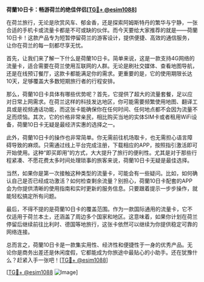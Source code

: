 **荷蘭10日卡：畅游荷兰的绝佳伴侣[[TG💪+ @esim1088](https://t.me/s/esim1088)]**

在荷兰旅行，无论是欣赏风车、郁金香，还是探索阿姆斯特丹的繁华与宁静，一张合适的手机卡或流量卡都是不可或缺的伙伴。而今天要给大家推荐的就是——荷蘭10日卡！这款产品专为短暂停留荷兰的游客设计，提供便捷、高效的通信服务，让你在荷兰的每一刻都尽享无忧。

首先，让我们来了解一下什么是荷蘭10日卡。简单来说，这是一款支持4G网络的流量卡，适合需要在荷兰使用互联网的人群。无论是刷社交媒体、查看地图导航，还是在线预订餐厅，这款卡都能满足你的需求。更重要的是，它的使用期限长达10天，足够覆盖大多数短期旅行者的行程安排。

那么，荷蘭10日卡具体有哪些优势呢？首先，它提供了超大的流量套餐，足以应对日常上网需求。在荷兰这样的科技发达地区，你可能需要频繁使用地图、翻译工具或是视频通话功能，而这张卡能确保你在任何时间、任何地点都不会因为流量不足而烦恼。其次，它的价格非常亲民，相比购买当地的实体SIM卡或者租用WiFi设备，荷蘭10日卡无疑是最经济实惠的选择之一。

此外，荷蘭10日卡的操作也非常简单。你无需前往机场取卡，也无需担心语言障碍导致的麻烦。只需通过线上平台完成注册，下载相应的APP，按照指引激活即可开始使用。这种“即买即用”的方式，大大提升了旅行的便利性。尤其是对于那些行程紧凑、不愿花费太多时间处理琐事的旅客来说，荷蘭10日卡无疑是最佳选择。

当然，如果你是第一次接触这种类型的流量卡，可能会有一些疑问。比如，如何确认自己是否已经成功激活？如何检查剩余流量？别担心，荷蘭10日卡配套的APP会为你提供清晰的使用指南和实时更新的服务信息。只要跟着提示一步步操作，就能轻松搞定所有问题。

最后，不得不提的是荷蘭10日卡的覆盖范围。作为一款国际通用的流量卡，它不仅适用于荷兰本土，还涵盖了周边多个国家和地区。这意味着，如果你计划在荷兰停留后继续前往比利时、德国等地旅行，这张卡依然可以继续为你提供稳定可靠的网络连接。

总而言之，荷蘭10日卡是一款集实用性、经济性和便捷性于一身的优秀产品。无论你是商务出差还是休闲度假，它都能成为你旅途中最贴心的小助手。还在犹豫什么？赶紧入手一张吧！[[TG💪+ @esim1088](https://t.me/s/esim1088)]

[[TG💪+ @esim1088](https://t.me/s/esim1088) ![Image](https://i.postimg.cc/4NQfJmqS/Snipaste-2025-05-13-00-14-12.png)]